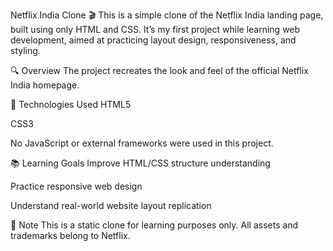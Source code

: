 Netflix India Clone 🎬
This is a simple clone of the Netflix India landing page, built using only HTML and CSS. It’s my first project while learning web development, aimed at practicing layout design, responsiveness, and styling.

🔍 Overview
The project recreates the look and feel of the official Netflix India homepage.

🚀 Technologies Used
HTML5

CSS3

No JavaScript or external frameworks were used in this project.


📚 Learning Goals
Improve HTML/CSS structure understanding

Practice responsive web design

Understand real-world website layout replication

📌 Note
This is a static clone for learning purposes only. All assets and trademarks belong to Netflix.
